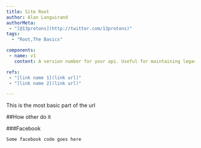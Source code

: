 ```yaml
--- 
title: Site Root
author: Alan Languirand
authorMeta: 
 - "[@13protons](http://twitter.com/13protons)"
tags: 
  - "Root,The Basics" 

components: 
 - name: v1
   content: A version number for your api. Useful for maintaining legacy versions while giving your developers time to migrate. 

refs: 
 - "[link name 1](link url)"
 - "[link name 2](link url)"

---			     
```


This is the most basic part of the url

##How other do it

###Facebook
```
Some facebook code goes here
```


